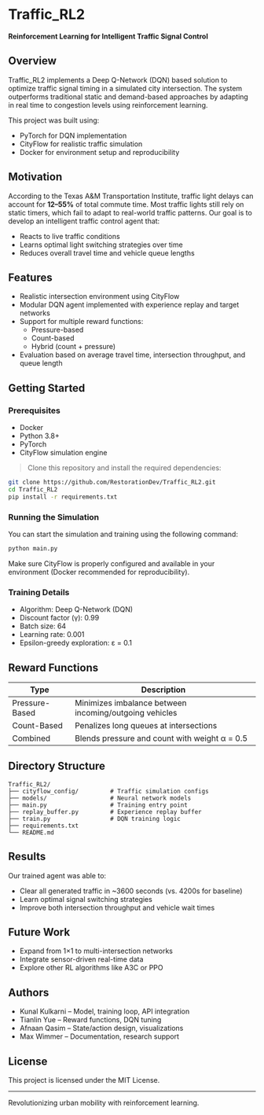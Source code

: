 # Traffic_RL2
**Reinforcement Learning for Intelligent Traffic Signal Control**

## Overview

Traffic_RL2 implements a Deep Q-Network (DQN) based solution to optimize traffic signal timing in a simulated city intersection. The system outperforms traditional static and demand-based approaches by adapting in real time to congestion levels using reinforcement learning.

This project was built using:
- PyTorch for DQN implementation
- CityFlow for realistic traffic simulation
- Docker for environment setup and reproducibility

## Motivation

According to the Texas A&M Transportation Institute, traffic light delays can account for **12–55%** of total commute time. Most traffic lights still rely on static timers, which fail to adapt to real-world traffic patterns. Our goal is to develop an intelligent traffic control agent that:
- Reacts to live traffic conditions
- Learns optimal light switching strategies over time
- Reduces overall travel time and vehicle queue lengths

## Features

- Realistic intersection environment using CityFlow
- Modular DQN agent implemented with experience replay and target networks
- Support for multiple reward functions:
  - Pressure-based
  - Count-based
  - Hybrid (count + pressure)
- Evaluation based on average travel time, intersection throughput, and queue length

## Getting Started

### Prerequisites

- Docker
- Python 3.8+
- PyTorch
- CityFlow simulation engine

> Clone this repository and install the required dependencies:

```bash
git clone https://github.com/RestorationDev/Traffic_RL2.git
cd Traffic_RL2
pip install -r requirements.txt
```

### Running the Simulation

You can start the simulation and training using the following command:

```bash
python main.py
```

Make sure CityFlow is properly configured and available in your environment (Docker recommended for reproducibility).

### Training Details

- Algorithm: Deep Q-Network (DQN)
- Discount factor (γ): 0.99
- Batch size: 64
- Learning rate: 0.001
- Epsilon-greedy exploration: ε = 0.1

## Reward Functions

| Type | Description |
|------|-------------|
| Pressure-Based | Minimizes imbalance between incoming/outgoing vehicles |
| Count-Based | Penalizes long queues at intersections |
| Combined | Blends pressure and count with weight α = 0.5 |

## Directory Structure

```
Traffic_RL2/
├── cityflow_config/         # Traffic simulation configs
├── models/                  # Neural network models
├── main.py                  # Training entry point
├── replay_buffer.py         # Experience replay buffer
├── train.py                 # DQN training logic
├── requirements.txt
└── README.md
```

## Results

Our trained agent was able to:
- Clear all generated traffic in ~3600 seconds (vs. 4200s for baseline)
- Learn optimal signal switching strategies
- Improve both intersection throughput and vehicle wait times

## Future Work

- Expand from 1×1 to multi-intersection networks
- Integrate sensor-driven real-time data
- Explore other RL algorithms like A3C or PPO

## Authors

- Kunal Kulkarni – Model, training loop, API integration
- Tianlin Yue – Reward functions, DQN tuning
- Afnaan Qasim – State/action design, visualizations
- Max Wimmer – Documentation, research support

## License

This project is licensed under the MIT License.

---

Revolutionizing urban mobility with reinforcement learning.
